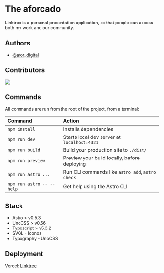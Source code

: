 # The aforcado

Linktree is a personal presentation application, so that people can access both my work and our community.

## Authors

- [@afor_digital](https://www.github.com/afordigital)

## Contributors

<a href="https://github.com/afordigital/linktree/graphs/contributors">
  <img src="https://contrib.rocks/image?repo=afordigital/linktree" />
</a>

## Commands

All commands are run from the root of the project, from a terminal:

| Command                   | Action                                           |
| :------------------------ | :----------------------------------------------- |
| `npm install`             | Installs dependencies                            |
| `npm run dev`             | Starts local dev server at `localhost:4321`      |
| `npm run build`           | Build your production site to `./dist/`          |
| `npm run preview`         | Preview your build locally, before deploying     |
| `npm run astro ...`       | Run CLI commands like `astro add`, `astro check` |
| `npm run astro -- --help` | Get help using the Astro CLI                     |

## Stack

- Astro > v0.5.3
- UnoCSS > v0.56
- Typescript > v5.3.2
- SVGL - Iconos
- Typography - UnoCSS

## Deployment

Vercel: [Linktree](https://aforcado.vercel.app)
